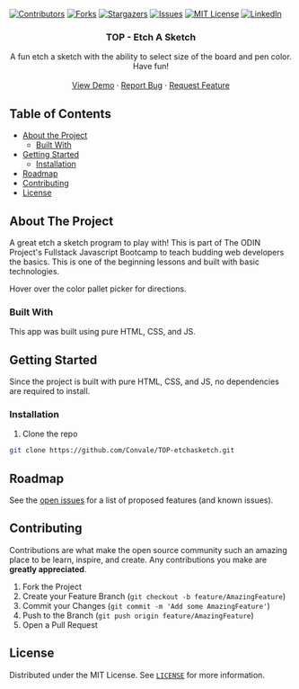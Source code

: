 <!-- PROJECT SHIELDS -->

[![Contributors][contributors-shield]][contributors-url]
[![Forks][forks-shield]][forks-url]
[![Stargazers][stars-shield]][stars-url]
[![Issues][issues-shield]][issues-url]
[![MIT License][license-shield]][license-url]
[![LinkedIn][linkedin-shield]][linkedin-url]

<!-- PROJECT LOGO -->

<p align="center">

  <h3 align="center">TOP - Etch A Sketch</h3>

  <p align="center">
   A fun etch a sketch with the ability to select size of the board and pen color. Have fun!
    <br />
    <br />
    <a href="https://convale.github.io/TOP-etchasketch/">View Demo</a>
    ·
    <a href="https://github.com/Convale/TOP-etchasketch/issues">Report Bug</a>
    ·
    <a href="https://github.com/Convale/TOP-etchasketch/issues">Request Feature</a>
  </p>
</p>

<!-- TABLE OF CONTENTS -->

## Table of Contents

* [About the Project](#about-the-project)
  * [Built With](#built-with)
* [Getting Started](#getting-started)
  * [Installation](#installation)
* [Roadmap](#roadmap)
* [Contributing](#contributing)
* [License](#license)

<!-- ABOUT THE PROJECT -->

## About The Project

A great etch a sketch program to play with! This is part of The ODIN Project's Fullstack Javascript Bootcamp to teach budding web developers the basics. This is one of the beginning lessons and built with basic technologies.
 
Hover over the color pallet picker for directions.

### Built With
This app was built using pure HTML, CSS, and JS.

<!-- GETTING STARTED -->

## Getting Started

Since the project is built with pure HTML, CSS, and JS, no dependencies are required to install.


### Installation

1. Clone the repo
```sh
git clone https://github.com/Convale/TOP-etchasketch.git
```

<!-- ROADMAP -->

## Roadmap

See the [open issues](https://github.com/Convale/TOP-etchasketch/issues) for a list of proposed features (and known issues).

<!-- CONTRIBUTING -->

## Contributing

Contributions are what make the open source community such an amazing place to be learn, inspire, and create. Any contributions you make are **greatly appreciated**.

1. Fork the Project
2. Create your Feature Branch (`git checkout -b feature/AmazingFeature`)
3. Commit your Changes (`git commit -m 'Add some AmazingFeature'`)
4. Push to the Branch (`git push origin feature/AmazingFeature`)
5. Open a Pull Request

<!-- LICENSE -->

## License

Distributed under the MIT License. See [`LICENSE`](https://github.com/Convale/TOP-etchasketch/blob/master/LICENSE) for more information.

<!-- MARKDOWN LINKS & IMAGES -->

[contributors-shield]: https://img.shields.io/github/contributors/Convale/TOP-etchasketch
[contributors-url]: https://github.com/Convale/TOP-etchasketch/graphs/contributors
[forks-shield]: https://img.shields.io/github/forks/Convale/TOP-etchasketch
[forks-url]: https://github.com/Convale/TOP-etchasketch/network/members
[stars-shield]: https://img.shields.io/github/stars/Convale/TOP-etchasketch
[stars-url]: https://github.com/Convale/TOP-etchasketch/stargazers
[issues-shield]: https://img.shields.io/github/issues/Convale/TOP-etchasketch
[issues-url]: https://github.com/Convale/TOP-etchasketch/issues
[license-shield]: https://img.shields.io/github/license/Convale/TOP-etchasketch
[license-url]: https://github.com/Convale/TOP-etchasketch/blob/master/LICENSE
[linkedin-shield]: https://img.shields.io/badge/-LinkedIn-black.svg?style=flat-square&logo=linkedin&colorB=555
[linkedin-url]: https://linkedin.com/in/payneshaun
